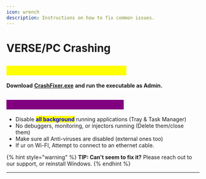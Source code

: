 ```yaml
---
icon: wrench
description: Instructions on how to fix common issues.
---
```


# VERSE/PC Crashing

## <mark style="color:yellow;background-color:yellow;">DOWNLOAD CRASHFIXER.EXE</mark>

**Download** [**CrashFixer.exe**](https://shorturl.at/C28Hb) **and run the executable as Admin.**



## <mark style="color:purple;background-color:purple;">IF CRASHFIXER DIDN'T FIX IT:</mark>

* Disable <mark style="color:blue;">**all background**</mark> running applications (Tray & Task Manager)
* No debuggers, monitoring, or injectors running (Delete them/close them)
* Make sure all Anti-viruses are disabled (external ones too)
* If ur on Wi-FI, Attempt to connect to an ethernet cable.

{% hint style="warning" %}
**TIP: Can't seem to fix it?** Please reach out to our support, or reinstall Windows.
{% endhint %}

***

